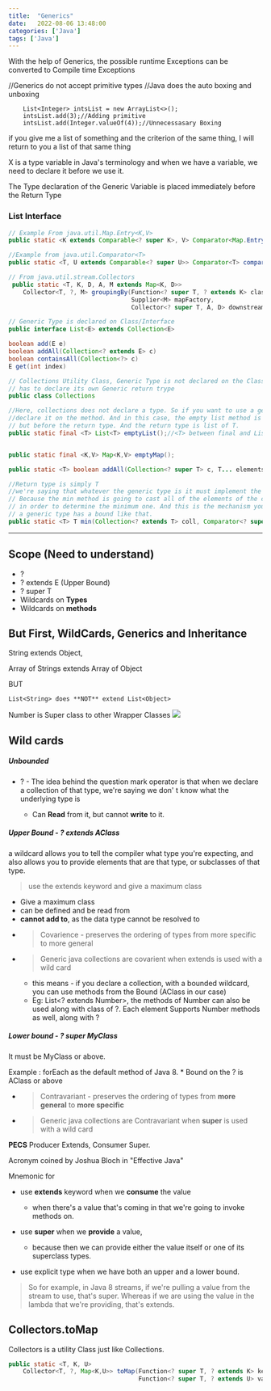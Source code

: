 ```yaml
---
title:  "Generics"
date:   2022-08-06 13:48:00
categories: ['Java']
tags: ['Java']
---
```


With the help of Generics, the possible runtime Exceptions can be converted to
        Compile time Exceptions 


//Generics do not accept primitive types
        //Java does the auto boxing and unboxing

        List<Integer> intsList = new ArrayList<>();
        intsList.add(3);//Adding primitive
        intsList.add(Integer.valueOf(4));//Unnecessasary Boxing
        
if you give me a list of something and the criterion of the same thing, I will return to you a list of that same thing

X is a type variable in Java's terminology and when we have a variable, we need to declare it before we use it.

The Type declaration of the Generic Variable is placed immediately before the Return Type



### List Interface

```java
// Example From java.util.Map.Entry<K,V>
public static <K extends Comparable<? super K>, V> Comparator<Map.Entry<K,V>> comparingByKey();

//Example from java.util.Comparator<T>
public static <T, U extends Comparable<? super U>> Comparator<T> comparing(Function<? super T, ? extends U> keyExtractor)

// From java.util.stream.Collectors
 public static <T, K, D, A, M extends Map<K, D>>
    Collector<T, ?, M> groupingBy(Function<? super T, ? extends K> classifier,
                                  Supplier<M> mapFactory,
                                  Collector<? super T, A, D> downstream);
```

```java
// Generic Type is declared on Class/Interface
public interface List<E> extends Collection<E>

boolean add(E e)
boolean addAll(Collection<? extends E> c)
boolean containsAll(Collection<?> c)
E get(int index)
```

```java
// Collections Utility Class, Generic Type is not declared on the Class so each method
// has to declare its own Generic return trype
public class Collections

//Here, collections does not declare a type. So if you want to use a generic type, you have to 
//declare it on the method. And in this case, the empty list method is declaring T after the word final, 
// but before the return type. And the return type is list of T.
public static final <T> List<T> emptyList();//<T> between final and List<T>


public static final <K,V> Map<K,V> emptyMap();

public static <T> boolean addAll(Collection<? super T> c, T... elements);

//Return type is simply T
//we're saying that whatever the generic type is it must implement the comparable interface. 
// Because the min method is going to cast all of the elements of the collection to comparable, 
// in order to determine the minimum one. And this is the mechanism you use in order to declare that 
// a generic type has a bound like that. 
public static <T> T min(Collection<? extends T> coll, Comparator<? super T> comp);
```

-----

## Scope (Need to understand)

* ?
* ? extends E (Upper Bound)
* ? super T
* Wildcards on **Types**
* Wildcards on **methods**

## But First, WildCards, Generics and Inheritance

String extends Object,

Array of Strings extends Array of Object

BUT

```
List<String> does **NOT** extend List<Object>
```

Number is Super class to other Wrapper Classes
![](https://docs.oracle.com/javase/tutorial/figures/java/objects-numberHierarchy.gif)

## Wild cards

##### Unbounded

- ? - The idea behind the question mark operator is that when we declare a collection of that type, we're saying we don'
  t know what the underlying type is

    * Can **Read** from it, but cannot **write** to it.

##### Upper Bound - ? extends AClass

a wildcard allows you to tell the compiler what type you're expecting, and also allows you to provide elements that are
that type, or subclasses of that type.

> use the extends keyword and give a maximum class

* Give a maximum class
* can be defined and be read from
* **cannot add to**, as the data type cannot be resolved to
* > Covarience - preserves the ordering of types from more specific to more general
* > Generic java collections are covarient when extends is used with a wild card
    * this means - if you declare a collection, with a bounded wildcard, you can use methods from the Bound (AClass in
      our case)
    * Eg: List<? extends Number>, the methods of Number can also be used along with class of ?. Each element Supports
      Number methods as well, along with ?

##### Lower bound - ? super MyClass

It must be MyClass or above.

Example : forEach as the default method of Java 8. * Bound on the ? is AClass or above

* > Contravariant - preserves the ordering of types from **more general** to **more specific**
* > Generic java collections are Contravariant when **super** is used with a wild card

**PECS**  Producer Extends, Consumer Super.

Acronym coined by Joshua Bloch in "Effective Java"

Mnemonic for

- use **extends** keyword when we **consume** the value
    - when there's a value that's coming in that we're going to invoke methods on.

- use **super** when we **provide** a value,
    - because then we can provide either the value itself or one of its superclass types.

- use explicit type when we have both an upper and a lower bound.

> So for example, in Java 8 streams, if we're pulling a value from the stream to use, that's super. Whereas if we are using the value in the lambda that we're providing, that's extends.

## Collectors.toMap

Collectors is a utility Class just like Collections.


```java
public static <T, K, U>
    Collector<T, ?, Map<K,U>> toMap(Function<? super T, ? extends K> keyMapper,
                                    Function<? super T, ? extends U> valueMapper)
```